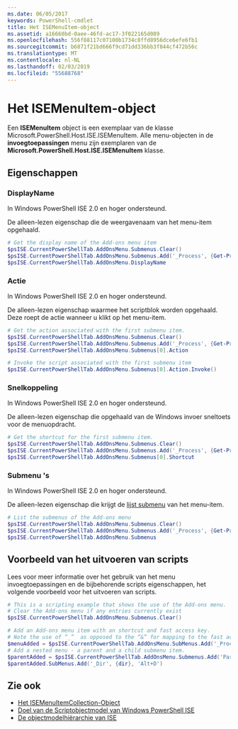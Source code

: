 ```yaml
---
ms.date: 06/05/2017
keywords: PowerShell-cmdlet
title: Het ISEMenuItem-object
ms.assetid: a16660bd-0aee-46fd-ac17-3f022165d089
ms.openlocfilehash: 556f88117c07100b1734c8ffd8956dce6efe6fb1
ms.sourcegitcommit: b6871f21bd666f9cd71dd336bb3f844cf472b56c
ms.translationtype: MT
ms.contentlocale: nl-NL
ms.lasthandoff: 02/03/2019
ms.locfileid: "55688768"
---
```

# <a name="the-isemenuitem-object"></a>Het ISEMenuItem-object

Een **ISEMenuItem** object is een exemplaar van de klasse Microsoft.PowerShell.Host.ISE.ISEMenuItem. Alle menu-objecten in de **invoegtoepassingen** menu zijn exemplaren van de **Microsoft.PowerShell.Host.ISE.ISEMenuItem** klasse.

## <a name="properties"></a>Eigenschappen

### <a name="displayname"></a>DisplayName

In Windows PowerShell ISE 2.0 en hoger ondersteund.

De alleen-lezen eigenschap die de weergavenaam van het menu-item opgehaald.

```powershell
# Get the display name of the Add-ons menu item
$psISE.CurrentPowerShellTab.AddOnsMenu.Submenus.Clear()
$psISE.CurrentPowerShellTab.AddOnsMenu.Submenus.Add('_Process', {Get-Process}, 'Alt+P')
$psISE.CurrentPowerShellTab.AddOnsMenu.DisplayName
```

### <a name="action"></a>Actie

In Windows PowerShell ISE 2.0 en hoger ondersteund.

De alleen-lezen eigenschap waarmee het scriptblok worden opgehaald. Deze roept de actie wanneer u klikt op het menu-item.

```powershell
# Get the action associated with the first submenu item.
$psISE.CurrentPowerShellTab.AddOnsMenu.Submenus.Clear()
$psISE.CurrentPowerShellTab.AddOnsMenu.Submenus.Add('_Process', {Get-Process}, 'Alt+P')
$psISE.CurrentPowerShellTab.AddOnsMenu.Submenus[0].Action

# Invoke the script associated with the first submenu item
$psISE.CurrentPowerShellTab.AddOnsMenu.Submenus[0].Action.Invoke()
```

### <a name="shortcut"></a>Snelkoppeling

In Windows PowerShell ISE 2.0 en hoger ondersteund.

De alleen-lezen eigenschap die opgehaald van de Windows invoer sneltoets voor de menuopdracht.

```powershell
# Get the shortcut for the first submenu item.
$psISE.CurrentPowerShellTab.AddOnsMenu.Submenus.Clear()
$psISE.CurrentPowerShellTab.AddOnsMenu.Submenus.Add('_Process', {Get-Process}, 'Alt+P')
$psISE.CurrentPowerShellTab.AddOnsMenu.Submenus[0].Shortcut
```

### <a name="submenus"></a>Submenu 's

In Windows PowerShell ISE 2.0 en hoger ondersteund.

De alleen-lezen eigenschap die krijgt de [lijst submenu](The-ISEMenuItemCollection-Object.md) van het menu-item.

```powershell
# List the submenus of the Add-ons menu
$psISE.CurrentPowerShellTab.AddOnsMenu.Submenus.Clear()
$psISE.CurrentPowerShellTab.AddOnsMenu.Submenus.Add('_Process', {Get-Process}, 'Alt+P')
$psISE.CurrentPowerShellTab.AddOnsMenu.Submenus
```

## <a name="scripting-example"></a>Voorbeeld van het uitvoeren van scripts

Lees voor meer informatie over het gebruik van het menu invoegtoepassingen en de bijbehorende scripts eigenschappen, het volgende voorbeeld voor het uitvoeren van scripts.

```powershell
# This is a scripting example that shows the use of the Add-ons menu.
# Clear the Add-ons menu if any entries currently exist
$psISE.CurrentPowerShellTab.AddOnsMenu.Submenus.Clear()

# Add an Add-ons menu item with an shortcut and fast access key.
# Note the use of “_”  as opposed to the “&” for mapping to the fast access key letter for the menu item.
$menuAdded = $psISE.CurrentPowerShellTab.AddOnsMenu.SubMenus.Add('_Process', {Get-Process}, 'Alt+P')
# Add a nested menu - a parent and a child submenu item.
$parentAdded = $psISE.CurrentPowerShellTab.AddOnsMenu.Submenus.Add('Parent', $null, $null)
$parentAdded.SubMenus.Add('_Dir', {dir}, 'Alt+D')
```

## <a name="see-also"></a>Zie ook

- [Het ISEMenuItemCollection-Object](The-ISEMenuItemCollection-Object.md)
- [Doel van de Scriptobjectmodel van Windows PowerShell ISE](Purpose-of-the-Windows-PowerShell-ISE-Scripting-Object-Model.md)
- [De objectmodelhiërarchie van ISE](The-ISE-Object-Model-Hierarchy.md)